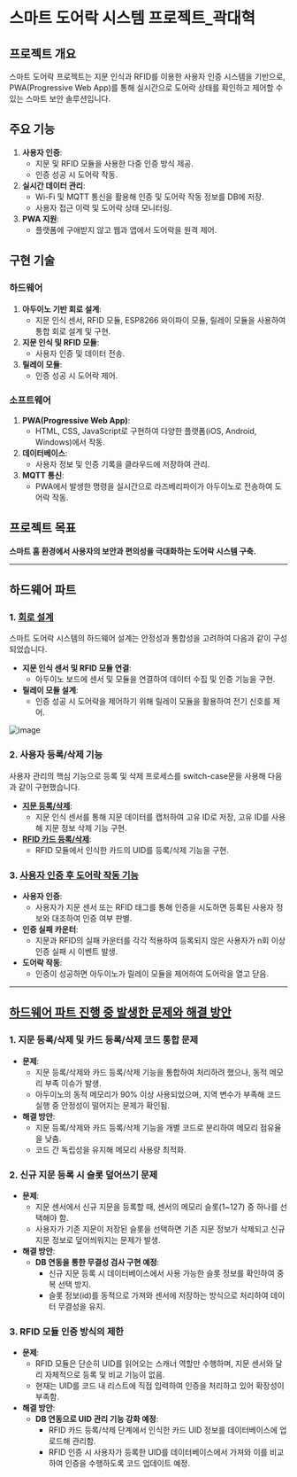 # 스마트 도어락 시스템 프로젝트_곽대혁

## 프로젝트 개요
스마트 도어락 프로젝트는 지문 인식과 RFID를 이용한 사용자 인증 시스템을 기반으로,  
PWA(Progressive Web App)를 통해 실시간으로 도어락 상태를 확인하고 제어할 수 있는 스마트 보안 솔루션입니다.

## 주요 기능
1. **사용자 인증**:  
   - 지문 및 RFID 모듈을 사용한 다중 인증 방식 제공.
   - 인증 성공 시 도어락 작동.
2. **실시간 데이터 관리**:  
   - Wi-Fi 및 MQTT 통신을 활용해 인증 및 도어락 작동 정보를 DB에 저장.
   - 사용자 접근 이력 및 도어락 상태 모니터링.
3. **PWA 지원**:  
   - 플랫폼에 구애받지 않고 웹과 앱에서 도어락을 원격 제어.

## 구현 기술
### **하드웨어**  
1. **아두이노 기반 회로 설계**:  
    - 지문 인식 센서, RFID 모듈, ESP8266 와이파이 모듈, 릴레이 모듈을 사용하여 통합 회로 설계 및 구현.
2. **지문 인식 및 RFID 모듈**:  
    - 사용자 인증 및 데이터 전송.
3. **릴레이 모듈**:  
    - 인증 성공 시 도어락 제어.  
 
### **소프트웨어**  
1. **PWA(Progressive Web App)**:  
    - HTML, CSS, JavaScript로 구현하여 다양한 플랫폼(iOS, Android, Windows)에서 작동.
2. **데이터베이스**:  
    - 사용자 정보 및 인증 기록을 클라우드에 저장하여 관리.
3. **MQTT 통신**:  
    - PWA에서 발생한 명령을 실시간으로 라즈베리파이가 아두이노로 전송하여 도어락 작동.
  
## 프로젝트 목표
**스마트 홈 환경에서 사용자의 보안과 편의성을 극대화하는 도어락 시스템 구축.**

---

## 하드웨어 파트  

### **1. [회로 설계](fingerprint_RFID.fzz)**  
스마트 도어락 시스템의 하드웨어 설계는 안정성과 통합성을 고려하여 다음과 같이 구성되었습니다.  

- **지문 인식 센서 및 RFID 모듈 연결**:  
  - 아두이노 보드에 센서 및 모듈을 연결하여 데이터 수집 및 인증 기능을 구현.
- **릴레이 모듈 설계**:  
  - 인증 성공 시 도어락을 제어하기 위해 릴레이 모듈을 활용하여 전기 신호를 제어.
    
![image](https://github.com/user-attachments/assets/610529ab-02e5-44ce-ab20-c67c27a41b1c)


### **2. 사용자 등록/삭제 기능**  
사용자 관리의 핵심 기능으로 등록 및 삭제 프로세스를 switch-case문을 사용해 다음과 같이 구현했습니다.  
- [**지문 등록/삭제**](fingerprint_management.ino):
  - 지문 인식 센서를 통해 지문 데이터를 캡처하여 고유 ID로 저장, 고유 ID를 사용해 지문 정보 삭제 기능 구현.
- [**RFID 카드 등록/삭제**](RFID_management.ino):  
  - RFID 모듈에서 인식한 카드의 UID를 등록/삭제 기능을 구현.

### **3. [사용자 인증 후 도어락 작동 기능](fingerprint_rfid_event.ino)**  
- **사용자 인증**:  
  - 사용자가 지문 센서 또는 RFID 태그를 통해 인증을 시도하면 등록된 사용자 정보와 대조하여 인증 여부 판별.
- **인증 실패 카운터**:  
  - 지문과 RFID의 실패 카운터를 각각 적용하여 등록되지 않은 사용자가 n회 이상 인증 실패 시 이벤트 발생.
- **도어락 작동**:   
  - 인증이 성공하면 아두이노가 릴레이 모듈을 제어하여 도어락을 열고 닫음.
  
---

## [하드웨어 파트 진행 중 발생한 문제와 해결 방안](https://github.com/roottree5/wireless-network-/issues/6)   

### **1. 지문 등록/삭제 및 카드 등록/삭제 코드 통합 문제**  
- **문제**:  
  - 지문 등록/삭제와 카드 등록/삭제 기능을 통합하여 처리하려 했으나, 동적 메모리 부족 이슈가 발생.  
  - 아두이노의 동적 메모리가 90% 이상 사용되었으며, 지역 변수가 부족해 코드 실행 중 안정성이 떨어지는 문제가 확인됨.  
- **해결 방안**:  
  - 지문 등록/삭제와 카드 등록/삭제 기능을 개별 코드로 분리하여 메모리 점유율을 낮춤.  
  - 코드 간 독립성을 유지해 메모리 사용량 최적화.  


### **2. 신규 지문 등록 시 슬롯 덮어쓰기 문제**  
- **문제**:  
  - 지문 센서에서 신규 지문을 등록할 때, 센서의 메모리 슬롯(1~127) 중 하나를 선택해야 함.  
  - 사용자가 기존 지문이 저장된 슬롯을 선택하면 기존 지문 정보가 삭제되고 신규 지문 정보로 덮어씌워지는 문제가 발생.  
- **해결 방안**:  
  - **DB 연동을 통한 무결성 검사 구현 예정**:  
    - 신규 지문 등록 시 데이터베이스에서 사용 가능한 슬롯 정보를 확인하여 중복 선택 방지.  
    - 슬롯 정보(id)를 동적으로 가져와 센서에 저장하는 방식으로 처리하여 데이터 무결성을 유지.  


### **3. RFID 모듈 인증 방식의 제한**  
- **문제**:  
  - RFID 모듈은 단순히 UID를 읽어오는 스캐너 역할만 수행하며, 지문 센서와 달리 자체적으로 등록 및 비교 기능이 없음.  
  - 현재는 UID를 코드 내 리스트에 직접 입력하여 인증을 처리하고 있어 확장성이 부족함.
- **해결 방안**:  
  - **DB 연동으로 UID 관리 기능 강화 예정**:  
    - RFID 카드 등록/삭제 단계에서 인식한 카드 UID 정보를 데이터베이스에 업로드해 관리함.
    - RFID 인증 시 사용자가 등록한 UID를 데이터베이스에서 가져와 이를 비교하여 인증을 수행하도록 코드 업데이트 예정.   

